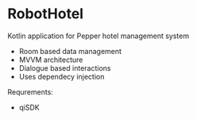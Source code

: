 # RobotHotel
Kotlin application for Pepper hotel management system

 - Room based data management
 - MVVM architecture
 - Dialogue based interactions
 - Uses dependecy injection
  
Requrements:
 - qiSDK
